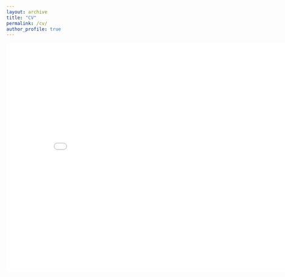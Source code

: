 ```yaml
---
layout: archive
title: "CV"
permalink: /cv/
author_profile: true
---
```

<center><embed src="/files/CV.pdf" width="850" height="600"></center>
